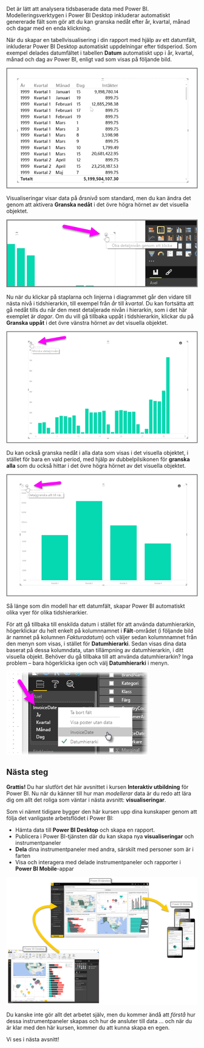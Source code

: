 Det är lätt att analysera tidsbaserade data med Power BI. Modelleringsverktygen i Power BI Desktop inkluderar automatiskt genererade fält som gör att du kan granska nedåt efter år, kvartal, månad och dagar med en enda klickning.  

När du skapar en tabellvisualisering i din rapport med hjälp av ett datumfält, inkluderar Power BI Desktop automatiskt uppdelningar efter tidsperiod. Som exempel delades datumfältet i tabellen **Datum** automatiskt upp i år, kvartal, månad och dag av Power BI, enligt vad som visas på följande bild.

![](media/2-6a-explore-time-based-data/2-6a_1.png)

Visualiseringar visar data på *årsnivå* som standard, men du kan ändra det genom att aktivera **Granska nedåt** i det övre högra hörnet av det visuella objektet.

![](media/2-6a-explore-time-based-data/2-6a_2.png)

Nu när du klickar på staplarna och linjerna i diagrammet går den vidare till nästa nivå i tidshierarkin, till exempel från *år* till *kvartal*. Du kan fortsätta att gå nedåt tills du når den mest detaljerade nivån i hierarkin, som i det här exemplet är *dagar*. Om du vill gå tillbaka uppåt i tidshierarkin, klickar du på **Granska uppåt** i det övre vänstra hörnet av det visuella objektet.

![](media/2-6a-explore-time-based-data/2-6a_3.png)

Du kan också granska nedåt i alla data som visas i det visuella objektet, i stället för bara en vald period, med hjälp av dubbelpilsikonen för **granska alla** som du också hittar i det övre högra hörnet av det visuella objektet.

![](media/2-6a-explore-time-based-data/2-6a_4.png)

Så länge som din modell har ett datumfält, skapar Power BI automatiskt olika vyer för olika tidshierarkier.

För att gå tillbaka till enskilda datum i stället för att använda datumhierarkin, högerklickar du helt enkelt på kolumnnamnet i **Fält**-området (i följande bild är namnet på kolumnen *Fakturadatum*) och väljer sedan kolumnnamnet från den menyn som visas, i stället för **Datumhierarki**. Sedan visas dina data baserat på dessa kolumndata, utan tillämpning av datumhierarkin, i ditt visuella objekt. Behöver du gå tillbaka till att använda datumhierarkin? Inga problem – bara högerklicka igen och välj **Datumhierarki** i menyn.

![](media/2-6a-explore-time-based-data/2-6a_5.png)

## <a name="next-steps"></a>Nästa steg
**Grattis!** Du har slutfört det här avsnittet i kursen **Interaktiv utbildning** för Power BI. Nu när du känner till hur man *modellerar* data är du redo att lära dig om allt det roliga som väntar i nästa avsnitt: **visualiseringar**.

Som vi nämnt tidigare bygger den här kursen upp dina kunskaper genom att följa det vanligaste arbetsflödet i Power BI:

* Hämta data till **Power BI Desktop** och skapa en rapport.
* Publicera i Power BI-tjänsten där du kan skapa nya **visualiseringar** och instrumentpaneler
* **Dela** dina instrumentpaneler med andra, särskilt med personer som är i farten
* Visa och interagera med delade instrumentpaneler och rapporter i **Power BI Mobile**-appar

![](media/2-6a-explore-time-based-data/c0a1_1.png)

Du kanske inte gör allt det arbetet själv, men du kommer ändå att *förstå* hur dessa instrumentpaneler skapas och hur de ansluter till data ... och när du är klar med den här kursen, kommer du att kunna skapa en egen.

Vi ses i nästa avsnitt!

